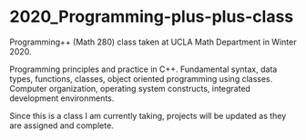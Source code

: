 # 2020_Programming-plus-plus-class #

Programming++ (Math 280) class taken at UCLA Math Department in Winter 2020.

Programming principles and practice in C++. Fundamental syntax, data types, functions, classes, object oriented programming using classes. Computer organization, operating system constructs, integrated development environments.

Since this is a class I am currently taking, projects will be updated as they are assigned and complete.
